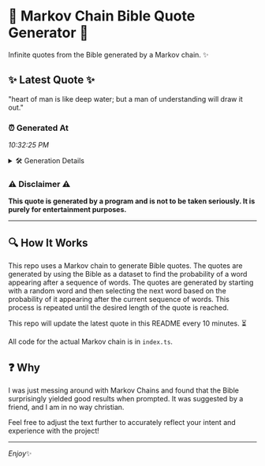 # 📖 Markov Chain Bible Quote Generator 📖

Infinite quotes from the Bible generated by a Markov chain. ✨

## ✨ Latest Quote ✨
"heart of man is like deep water; but a man of understanding will draw it out."

### ⏰ Generated At
*10:32:25 PM*

<details>
    <summary>🛠️ Generation Details</summary>
    <p>
        <strong>🌱 Seed:</strong> heart<br>
        <strong>🔄 Iterations:</strong> 15<br>
        <strong>📜 Context History:</strong><br>[ heart ]: of<br>[ heart, of ]: man<br>[ heart, of, man ]: is<br>[ heart, of, man, is ]: like<br>[ heart, of, man, is, like ]: deep<br>[ heart, of, man, is, like, deep ]: water;<br>[ of, man, is, like, deep, water; ]: but<br>[ man, is, like, deep, water;, but ]: a<br>[ is, like, deep, water;, but, a ]: man<br>[ like, deep, water;, but, a, man ]: of<br>[ deep, water;, but, a, man, of ]: understanding<br>[ water;, but, a, man, of, understanding ]: will<br>[ but, a, man, of, understanding, will ]: draw<br>[ a, man, of, understanding, will, draw ]: it<br>[ man, of, understanding, will, draw, it ]: out.<br>
    </p>
</details>

### ⚠️ Disclaimer ⚠️
**This quote is generated by a program and is not to be taken seriously. It is purely for entertainment purposes.**

---

## 🔍 How It Works

This repo uses a Markov chain to generate Bible quotes. The quotes are generated by using the Bible as a dataset to find the probability of a word appearing after a sequence of words. The quotes are generated by starting with a random word and then selecting the next word based on the probability of it appearing after the current sequence of words. This process is repeated until the desired length of the quote is reached.

This repo will update the latest quote in this README every 10 minutes. ⏳

All code for the actual Markov chain is in `index.ts`.

## ❓ Why

I was just messing around with Markov Chains and found that the Bible surprisingly yielded good results when prompted. 
It was suggested by a friend, and I am in no way christian.

Feel free to adjust the text further to accurately reflect your intent and experience with the project!

---

*Enjoy*✨
